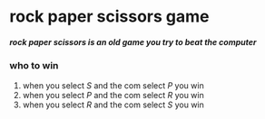 # rock paper scissors game
##### rock paper scissors is an old game you try to beat the computer 
### who to win 
1. when you select *S* and the com select *P* you win 
2. when you select *P* and the com select *R* you win
3. when you select *R* and the com select *S* you win
